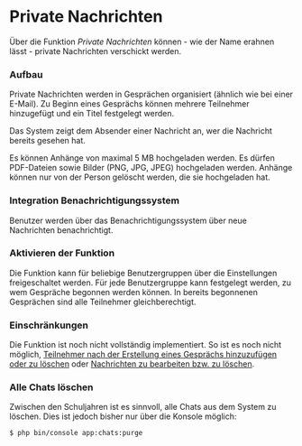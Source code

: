 # Private Nachrichten

Über die Funktion *Private Nachrichten* können - wie der Name erahnen lässt - private Nachrichten verschickt werden. 

### Aufbau

Private Nachrichten werden in Gesprächen organisiert (ähnlich wie bei einer E-Mail). Zu Beginn eines Gesprächs können
mehrere Teilnehmer hinzugefügt und ein Titel festgelegt werden.

Das System zeigt dem Absender einer Nachricht an, wer die Nachricht bereits gesehen hat.

Es können Anhänge von maximal 5 MB hochgeladen werden. Es dürfen PDF-Dateien sowie Bilder (PNG, JPG, JPEG) hochgeladen werden.
Anhänge können nur von der Person gelöscht werden, die sie hochgeladen hat.

### Integration Benachrichtigungssystem

Benutzer werden über das Benachrichtigungssystem über neue Nachrichten benachrichtigt.

### Aktivieren der Funktion

Die Funktion kann für beliebige Benutzergruppen über die Einstellungen freigeschaltet werden. Für jede Benutzergruppe
kann festgelegt werden, zu wem Gespräche begonnen werden können. In bereits begonnenen Gesprächen sind alle Teilnehmer
gleichberechtigt.

### Einschränkungen

Die Funktion ist noch nicht vollständig implementiert. So ist es noch nicht möglich, [Teilnehmer nach der Erstellung eines
Gesprächs hinzuzufügen oder zu löschen](https://github.com/SchulIT/icc/issues/442) oder [Nachrichten zu bearbeiten bzw. zu löschen](https://github.com/SchulIT/icc/issues/443).

### Alle Chats löschen

Zwischen den Schuljahren ist es sinnvoll, alle Chats aus dem System zu löschen. Dies ist jedoch bisher nur über die
Konsole möglich:

```bash
$ php bin/console app:chats:purge
```

